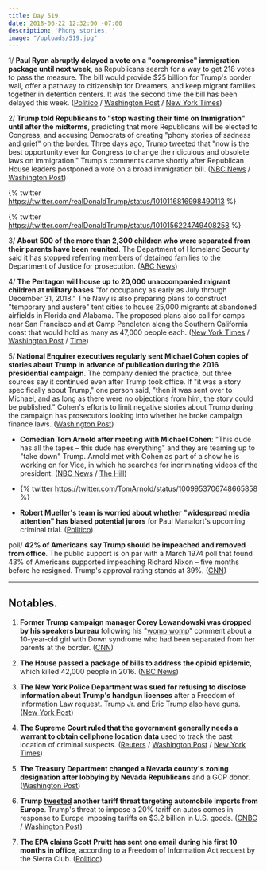 ```yaml
---
title: Day 519
date: 2018-06-22 12:32:00 -07:00
description: 'Phony stories. '
image: "/uploads/519.jpg"
---
```


1/ **Paul Ryan abruptly delayed a vote on a "compromise" immigration package until next week**, as Republicans search for a way to get 218 votes to pass the measure. The bill would provide $25 billion for Trump's border wall, offer a pathway to citizenship for Dreamers, and keep migrant families together in detention centers. It was the second time the bill has been delayed this week. ([Politico](https://www.politico.com/story/2018/06/21/house-gop-immigration-trump-661214) / [Washington Post](https://www.washingtonpost.com/politics/trump-lashes-out-at-democrats-as-house-republicans-struggle-to-unite-behind-immigration-legislation/2018/06/21/16713068-7481-11e8-b4b7-308400242c2e_story.html) / [New York Times](https://www.nytimes.com/2018/06/21/us/politics/house-immigration-bills-dreamers-daca-family-separation.html))

2/ **Trump told Republicans to "stop wasting their time on Immigration" until after the midterms**, predicting that more Republicans will be elected to Congress, and accusing Democrats of creating "phony stories of sadness and grief" on the border. Three days ago, Trump [tweeted](https://twitter.com/realDonaldTrump/status/1009076294615814145) that "now is the best opportunity ever for Congress to change the ridiculous and obsolete laws on immigration." Trump's comments came shortly after Republican House leaders postponed a vote on a broad immigration bill. ([NBC News](https://www.nbcnews.com/politics/immigration/reversal-trump-suddenly-calls-lawmakers-stall-immigration-action-until-after-n885661) / [Washington Post](https://www.washingtonpost.com/politics/trump-says-republicans-are-wasting-their-time-trying-to-pass-immigration-bills-before-november-elections/2018/06/22/9f8f0810-7603-11e8-b4b7-308400242c2e_story.html))

{% twitter https://twitter.com/realDonaldTrump/status/1010116816998490113 %}

{% twitter https://twitter.com/realDonaldTrump/status/1010156224749408258 %}

3/ **About 500 of the more than 2,300 children who were separated from their parents have been reunited**. The Department of Homeland Security said it has stopped referring members of detained families to the Department of Justice for prosecution. ([ABC News](https://abcnews.go.com/Politics/hundreds-separated-migrant-families-reunited/story?id=56081072))

4/ **The Pentagon will house up to 20,000 unaccompanied migrant children at military bases** "for occupancy as early as July through December 31, 2018." The Navy is also preparing plans to construct "temporary and austere" tent cities to house 25,000 migrants at abandoned airfields in Florida and Alabama. The proposed plans also call for camps near San Francisco and at Camp Pendleton along the Southern California coast that would hold as many as 47,000 people each. ([New York Times](https://www.nytimes.com/2018/06/21/us/politics/trump-immigration-border-family-separation.html) / [Washington Post](https://www.washingtonpost.com/news/checkpoint/wp/2018/06/21/pentagon-asked-to-make-room-for-20000-migrant-children-on-military-bases/?utm_term=.785cc9105066) / [Time](http://time.com/5319334/navy-detainment-centers-zerol-tolerance-immigration-family-separation-policy/))

5/ **National Enquirer executives regularly sent Michael Cohen copies of stories about Trump in advance of publication during the 2016 presidential campaign**. The company denied the practice, but three sources say it continued even after Trump took office. If "it was a story specifically about Trump," one person said, "then it was sent over to Michael, and as long as there were no objections from him, the story could be published." Cohen's efforts to limit negative stories about Trump during the campaign has prosecutors looking into whether he broke campaign finance laws. ([Washington Post](https://www.washingtonpost.com/lifestyle/style/national-enquirer-sent-stories-about-trump-to-his-attorney-michael-cohen-before-publication-people-familiar-with-the-practice-say/2018/06/21/3978aff4-57a4-11e8-858f-12becb4d6067_story.html?utm_term=.6cb772764660))

* **Comedian Tom Arnold after meeting with Michael Cohen**: "This dude has all the tapes – this dude has everything" and they are teaming up to "take down" Trump. Arnold met with Cohen as part of a show he is working on for Vice, in which he searches for incriminating videos of the president. ([NBC News](https://www.nbcnews.com/news/us-news/trump-lawyer-michael-cohen-mugs-trump-critic-tom-arnold-n885611) / [The Hill](http://thehill.com/blogs/in-the-know/393598-tom-arnold-cohen-and-i-are-teaming-up-to-take-trump-down))

* {% twitter https://twitter.com/TomArnold/status/1009953706748665858 %}

* **Robert Mueller's team is worried about whether "widespread media attention" has biased potential jurors** for Paul Manafort's upcoming criminal trial. ([Politico](https://www.politico.com/story/2018/06/21/paul-manafort-jury-selection-mueller-661648))

poll/ **42% of Americans say Trump should be impeached and removed from office**. The public support is on par with a March 1974 poll that found 43% of Americans supported impeaching Richard Nixon – five months before he resigned. Trump's approval rating stands at 39%. ([CNN](https://www.cnn.com/2018/06/22/politics/impeach-trump-nixon-support-bill-clinton-poll/index.html))

---

## Notables.

1. **Former Trump campaign manager Corey Lewandowski was dropped by his speakers bureau** following his "[womp womp](https://youtu.be/Vrt7q6QKF5o)" comment about a 10-year-old girl with Down syndrome who had been separated from her parents at the border. ([CNN](http://money.cnn.com/2018/06/21/media/corey-lewandowski-speakers-bureau/index.html))

2. **The House passed a package of bills to address the opioid epidemic**, which killed 42,000 people in 2016. ([NBC News](https://www.nbcnews.com/politics/congress/trump-s-immigration-reversal-creates-complications-gop-candidates-n885511))

3. **The New York Police Department was sued for refusing to disclose information about Trump's handgun licenses** after a Freedom of Information Law request. Trump Jr. and Eric Trump also have guns. ([New York Post](https://nypost.com/2018/06/22/nypd-sued-for-not-disclosing-info-on-trump-family-gun-permits/))

4. **The Supreme Court ruled that the government generally needs a warrant to obtain cellphone location data** used to track the past location of criminal suspects. ([Reuters](https://www.reuters.com/article/us-usa-court-mobilephone/supreme-court-rules-warrants-required-for-cellphone-location-data-idUSKBN1JI1WT) / [Washington Post](https://www.washingtonpost.com/politics/courts_law/supreme-court-rules-that-warrant-is-needed-to-access-cell-tower-records/2018/06/22/4f85a804-761e-11e8-805c-4b67019fcfe4_story.html) / [New York Times](https://www.nytimes.com/2018/06/22/us/politics/supreme-court-warrants-cell-phone-privacy.html))

5. **The Treasury Department changed a Nevada county's zoning designation after lobbying by Nevada Republicans** and a GOP donor. ([Washington Post](https://www.washingtonpost.com/business/economy/after-nevada-gop-push-treasury-quietly-changed-policy-benefiting-one-county/2018/06/22/d142acfc-74c5-11e8-b4b7-308400242c2e_story.html))

6. **Trump [tweeted](https://twitter.com/realDonaldTrump/status/1010166772912320513) another tariff threat targeting automobile imports from Europe**. Trump's threat to impose a 20% tariff on autos comes in response to Europe imposing tariffs on $3.2 billion in U.S. goods. ([CNBC](https://www.cnbc.com/2018/06/22/trump-threatens-20-percent-tariff-on-all-car-imports-from-the-eu.html) / [Washington Post](https://www.washingtonpost.com/news/worldviews/wp/2018/06/22/e-u-trade-tariffs-take-effect-in-latest-rift-between-u-s-and-its-closest-allies/))

7. **The EPA claims Scott Pruitt has sent one email during his first 10 months in office**, according to a Freedom of Information Act request by the Sierra Club. ([Politico](https://www.politico.com/story/2018/06/22/scott-pruitt-where-are-his-emails-664285))
